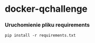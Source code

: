 # docker-qchallenge

### Uruchomienie pliku requirements
```{bash}
pip install -r requirements.txt
```
